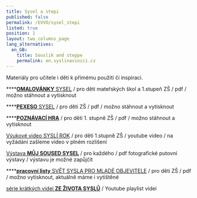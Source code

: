 ```yaml
---
title: Sysel a stepi
published: false
permalink: /EVVO/sysel_stepi
listed: true
position: 1
layout: two_columns_page
lang_alternatives:
  en_GB:
    title: Souslik and steppe
    permalink: en.syslinavinici.cz
---
```

Materiály pro učitele i děti k přímému použití či inspiraci.

****[**OMALOVÁNKY** SYSEL](/media/sysel_omalovanky_fin.pdf) / pro děti mateřských škol a 1.stupeň ZŠ / pdf / možno stáhnout a vytisknout

****[**PEXESO** SYSEL](/media/sysel_pexeso.pdf) / pro děti ZŠ / pdf / možno stáhnout a vytisknout

****[**POZNÁVACÍ HRA**](/media/sysel_kviz.pdf) / pro děti 1. stupně ZŠ / pdf / možno stáhnout a vytisknout

[Výukové video SYSLÍ ROK](https://youtu.be/1XOhmTshwes) / pro děti 1.stupně ZŠ / youtube video / na vyžádání zašleme video v plném rozlišení

[Výstava **MŮJ SOUSED SYSEL**](/media/Sysel_vystava_prezentace.pdf) / pro každého / pdf fotografické putovní výstavy / výstavu je možné zapůjčit

****[**pracovní listy** SVĚT SYSLA PRO MLADÉ OBJEVITELE](/media/Prirucka-sysel_CZ_final_m.pdf) / pro děti ZŠ / pdf / možno vytisknout, aktuálně máme i vytištěné

[série krátkých videí **ZE ŽIVOTA SYSLŮ**](https://www.youtube.com/playlist?list=PLLQHIEu6FtUJ0QvMJdPyot-NguMbu94_Z) / Youtube playlist videí
